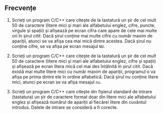 ## Frecvențe

1.  Scrieți un program C/C++ care citește de la tastatură un șir de cel mult 50 de caractere (litere mici și mari ale alfabetului englez, cifre, puncte, virgule și spații) și afișează pe ecran cifra care apare de cele mai multe ori în șirul citit. Dacă șirul conține mai multe cifre cu număr maxim de apariții, atunci se va afișa cea mai mică dintre acestea. Dacă șirul nu conține cifre, se va afișa pe ecran mesajul `NU`.

2.  Scrieți un program C/C++ care citește de la tastatură un șir de cel mult 50 de caractere (litere mici și mari ale alfabetului englez, cifre și spații) și afișează pe ecran litera mică cel mai des întâlnită în șirul citit. Dacă există mai multe litere mici cu număr maxim de apariții, programul o va afișa pe prima dintre ele în ordine alfabetică. Dacă șirul nu conține litere mici, atunci pe ecran se va afișa mesajul `nu`.

3.  Scrieți un program C/C++ care citește din fișierul standard de intrare (tastatura) un șir de caractere format doar din litere mici ale alfabetului englez și afișează numărul de apariții al fiecărei litere din cuvântul introdus. Datele de intrare se consideră a fi corecte.